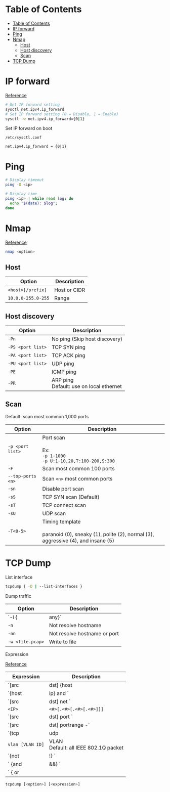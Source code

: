 # Table of Contents
- [Table of Contents](#Table-of-Contents)
- [IP forward](#IP-forward)
- [Ping](#Ping)
- [Nmap](#Nmap)
  - [Host](#Host)
  - [Host discovery](#Host-discovery)
  - [Scan](#Scan)
- [TCP Dump](#TCP-Dump)

# IP forward

[Reference](https://access.redhat.com/documentation/en-US/Red_Hat_Enterprise_Linux/4/html/Security_Guide/s1-firewall-ipt-fwd.html)

```sh
# Get IP forward setting
sysctl net.ipv4.ip_forward
# Set IP forward setting (0 = Disable, 1 = Enable)
sysctl -w net.ipv4.ip_forward={0|1}
```

Set IP forward on boot

`/etc/sysctl.conf`

```
net.ipv4.ip_forward = {0|1}
```

# Ping

```sh
# Display timeout
ping -O <ip>

# Display time
ping <ip> | while read log; do
  echo "$(date): $log";
done
```


# Nmap

[Reference](https://nmap.org/book/man.html)

```sh
nmap <option>
```

## Host

| Option | Description |
| - | - |
| `<host>[/prefix]` | Host or CIDR |
| `10.0.0-255.0-255` | Range |

## Host discovery

| Option | Description |
| - | - |
| `-Pn` | No ping (Skip host discovery) |
| `-PS <port list>` | TCP SYN ping |
| `-PA <port list>` | TCP ACK ping |
| `-PU <port list>` | UDP ping |
| `-PE` | ICMP ping |
| `-PR` | ARP ping<br>Default: use on local ethernet |

## Scan

Default: scan most common 1,000 ports

| Option | Description |
| - | - |
| `-p <port list>` | Port scan<br><br>Ex:<br>`-p 1-1000`<br>`-p U:1-10,20,T:100-200,S:300` |
| `-F` | Scan most common 100 ports |
| `--top-ports <n>` | Scan `<n>` most common ports |
| `-sn` | Disable port scan |
| `-sS` | TCP SYN scan (Default) |
| `-sT` | TCP connect scan |
| `-sU` | UDP scan |
| `-T<0-5>` | Timing template<br><br>paranoid (0), sneaky (1), polite (2), normal (3), aggressive (4), and insane (5) |

# TCP Dump

List interface

```sh
tcpdump { -D | --list-interfaces }
```

Dump traffic

| Option | Description |
| - | - |
| `-i {<interface>|any}` | Listen on interface<br>Default: lowest numbered of interface list |
| `-n` | Not resolve hostname |
| `-nn` | Not resolve hostname or port |
| `-w <file.pcap>` | Write to file |

Expression

[Reference](https://www.tcpdump.org/manpages/pcap-filter.7.html)

| Expression | Description |
| - | - |
| `[src|dst] {host|ip} [not] <host>` | Match `<host>` |
| `{host|ip} <host> and <host>` | Match traffic between `<host>` and `<host>` |
| `[src|dst] net <IP>` | Match `<IP>` |
| `<IP>` | `<#>[.<#>[.<#>[.<#>]]]` |
| `[src|dst] port <port>` | Port |
| `[src|dst] portrange <port>-<port>` | Port range |
| `{tcp|udp|icmp}` | TCP / UDP / ICMP |
| `vlan [VLAN ID]` | VLAN<br>Default: all IEEE 802.1Q packet |
| `{not|!} <expression>` | not |
| `<expression> {and|&&} <expression>` | and |
| `<expression> { or | || } <expression>` | or |

```sh
tcpdump [<option>] [<expression>]
```
